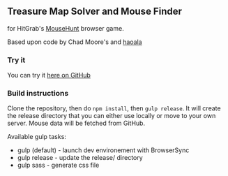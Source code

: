 ## Treasure Map Solver and Mouse Finder ##

for HitGrab's [MouseHunt](https://www.mousehuntgame.com/) browser game.

Based upon code by Chad Moore's and [haoala](https://dl.dropboxusercontent.com/u/14589881/map.html)

### Try it ###

You can try it [here on GitHub](http://olf.github.io/mhmapsolver/)

### Build instructions ###

Clone the repository, then do <code>npm install</code>, then <code>gulp release</code>. It will create the release directory that you can either use locally or move to your own server. Mouse data will be fetched from GitHub.

Available gulp tasks:

* gulp (default) - launch dev environement with BrowserSync
* gulp release - update the release/ directory
* gulp sass - generate css file
